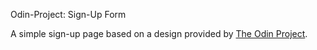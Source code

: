 Odin-Project: Sign-Up Form

A simple sign-up page based on a design provided by [The Odin Project](https://www.theodinproject.com).
